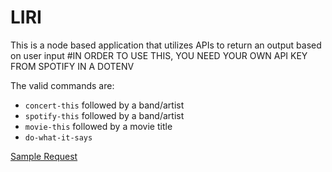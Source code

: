 # LIRI
This is a node based application that utilizes APIs to return an output based on user input
#IN ORDER TO USE THIS, YOU NEED YOUR OWN API KEY FROM SPOTIFY IN A DOTENV



The valid commands are:
* `concert-this` followed by a band/artist
* `spotify-this` followed by a band/artist
* `movie-this` followed by a movie title
* `do-what-it-says`

[Sample Request](./assets/spotify.png)